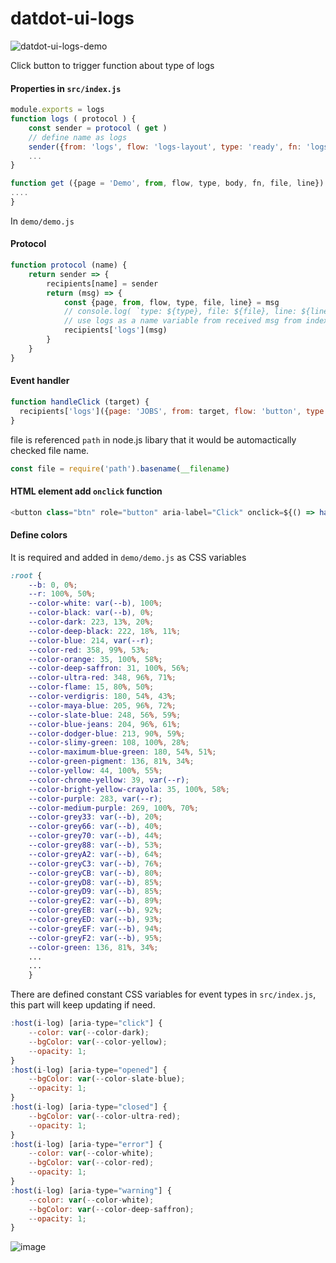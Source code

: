 # datdot-ui-logs
![datdot-ui-logs-demo](https://user-images.githubusercontent.com/9526525/122678163-1e0abb80-d218-11eb-9dd3-392bf9277b11.png)

Click button to trigger function about type of logs

#### Properties in `src/index.js`
```js
module.exports = logs
function logs ( protocol ) {
    const sender = protocol ( get )
    // define name as logs
    sender({from: 'logs', flow: 'logs-layout', type: 'ready', fn: 'logs', file, line: 8})
    ...
}

function get ({page = 'Demo', from, flow, type, body, fn, file, line}) {
....
}
```

In `demo/demo.js`
#### Protocol
```js
function protocol (name) {
    return sender => {
        recipients[name] = sender
        return (msg) => {
            const {page, from, flow, type, file, line} = msg
            // console.log( `type: ${type}, file: ${file}, line: ${line}`);
            // use logs as a name variable from received msg from index.js
            recipients['logs'](msg)
        }
    }
}
```
#### Event handler
```js
function handleClick (target) {
  recipients['logs']({page: 'JOBS', from: target, flow: 'button', type: 'click', fn: 'handleClick', file, line: 28})
}
```
file is referenced `path` in node.js libary that it would be automactically checked file name.
```js
const file = require('path').basename(__filename)
```

#### HTML element add `onclick` function
```js
<button class="btn" role="button" aria-label="Click" onclick=${() => handleClick('click') }>Click</button>
```

#### Define colors
It is required and added in `demo/demo.js` as CSS variables
```css
:root {
    --b: 0, 0%;
    --r: 100%, 50%;
    --color-white: var(--b), 100%;
    --color-black: var(--b), 0%;
    --color-dark: 223, 13%, 20%;
    --color-deep-black: 222, 18%, 11%;
    --color-blue: 214, var(--r);
    --color-red: 358, 99%, 53%;
    --color-orange: 35, 100%, 58%;
    --color-deep-saffron: 31, 100%, 56%;
    --color-ultra-red: 348, 96%, 71%;
    --color-flame: 15, 80%, 50%;
    --color-verdigris: 180, 54%, 43%;
    --color-maya-blue: 205, 96%, 72%;
    --color-slate-blue: 248, 56%, 59%;
    --color-blue-jeans: 204, 96%, 61%;
    --color-dodger-blue: 213, 90%, 59%;
    --color-slimy-green: 108, 100%, 28%;
    --color-maximum-blue-green: 180, 54%, 51%;
    --color-green-pigment: 136, 81%, 34%;
    --color-yellow: 44, 100%, 55%;
    --color-chrome-yellow: 39, var(--r);
    --color-bright-yellow-crayola: 35, 100%, 58%;
    --color-purple: 283, var(--r);
    --color-medium-purple: 269, 100%, 70%;
    --color-grey33: var(--b), 20%;
    --color-grey66: var(--b), 40%;
    --color-grey70: var(--b), 44%;
    --color-grey88: var(--b), 53%;
    --color-greyA2: var(--b), 64%;
    --color-greyC3: var(--b), 76%;
    --color-greyCB: var(--b), 80%;
    --color-greyD8: var(--b), 85%;
    --color-greyD9: var(--b), 85%;
    --color-greyE2: var(--b), 89%;
    --color-greyEB: var(--b), 92%;
    --color-greyED: var(--b), 93%;
    --color-greyEF: var(--b), 94%;
    --color-greyF2: var(--b), 95%;
    --color-green: 136, 81%, 34%;
    ...
    ...
    }
```

There are defined constant CSS variables for event types in `src/index.js`, this part will keep updating if need.
```js
:host(i-log) [aria-type="click"] {
    --color: var(--color-dark);
    --bgColor: var(--color-yellow);
    --opacity: 1;
}
:host(i-log) [aria-type="opened"] {
    --bgColor: var(--color-slate-blue);
    --opacity: 1;
}
:host(i-log) [aria-type="closed"] {
    --bgColor: var(--color-ultra-red);
    --opacity: 1;
}
:host(i-log) [aria-type="error"] {
    --color: var(--color-white);
    --bgColor: var(--color-red);
    --opacity: 1;
}
:host(i-log) [aria-type="warning"] {
    --color: var(--color-white);
    --bgColor: var(--color-deep-saffron);
    --opacity: 1;
}
```
![image](https://user-images.githubusercontent.com/9526525/122679439-6ed0e300-d21d-11eb-8e5f-c2b7de5a119b.png)
